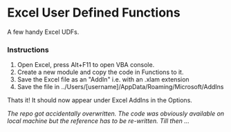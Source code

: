 
# Excel User Defined Functions

A few handy Excel UDFs. 

### Instructions

1. Open Excel, press Alt+F11 to open VBA console.
2. Create a new module and copy the code in Functions to it.
3. Save the Excel file as an "AddIn" i.e. with an .xlam extension
4. Save the file in ../Users/[username]/AppData/Roaming/Microsoft/AddIns

Thats it! It should now appear under Excel AddIns in the Options.


*The repo got accidentally overwritten. The code was obviously available on local machine but the reference has to be re-written. Till then ...*
